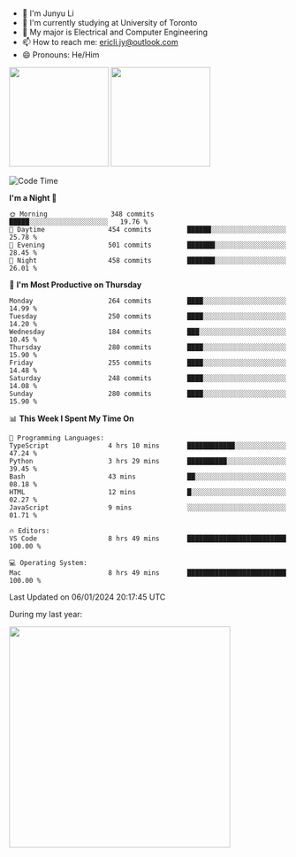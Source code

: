 ### 
- 👨 I'm Junyu Li
- 📖 I'm currently studying at University of Toronto
- 🌱 My major is Electrical and Computer Engineering
- 📫 How to reach me: ericli.jy@outlook.com
- 😄 Pronouns: He/Him

<p align="left">  
  <img height="180em" src="https://github-readme-stats-sigma-five-48.vercel.app/api?username=ericjyli&theme=tokyonight&show_icons=true&count_private=true&include_orgs=true" />
  <img height="180em" src="https://github-readme-stats-sigma-five-48.vercel.app/api/top-langs/?username=ericjyli&theme=tokyonight&count_private=true&include_orgs=true&include_orgs=true&layout=compact" />
</p>

<!--START_SECTION:waka-->
![Code Time](http://img.shields.io/badge/Code%20Time-378%20hrs%2047%20mins-blue)

**I'm a Night 🦉** 

```text
🌞 Morning                348 commits         █████░░░░░░░░░░░░░░░░░░░░   19.76 % 
🌆 Daytime                454 commits         ██████░░░░░░░░░░░░░░░░░░░   25.78 % 
🌃 Evening                501 commits         ███████░░░░░░░░░░░░░░░░░░   28.45 % 
🌙 Night                  458 commits         ███████░░░░░░░░░░░░░░░░░░   26.01 % 
```
📅 **I'm Most Productive on Thursday** 

```text
Monday                   264 commits         ████░░░░░░░░░░░░░░░░░░░░░   14.99 % 
Tuesday                  250 commits         ████░░░░░░░░░░░░░░░░░░░░░   14.20 % 
Wednesday                184 commits         ███░░░░░░░░░░░░░░░░░░░░░░   10.45 % 
Thursday                 280 commits         ████░░░░░░░░░░░░░░░░░░░░░   15.90 % 
Friday                   255 commits         ████░░░░░░░░░░░░░░░░░░░░░   14.48 % 
Saturday                 248 commits         ████░░░░░░░░░░░░░░░░░░░░░   14.08 % 
Sunday                   280 commits         ████░░░░░░░░░░░░░░░░░░░░░   15.90 % 
```


📊 **This Week I Spent My Time On** 

```text
💬 Programming Languages: 
TypeScript               4 hrs 10 mins       ████████████░░░░░░░░░░░░░   47.24 % 
Python                   3 hrs 29 mins       ██████████░░░░░░░░░░░░░░░   39.45 % 
Bash                     43 mins             ██░░░░░░░░░░░░░░░░░░░░░░░   08.18 % 
HTML                     12 mins             █░░░░░░░░░░░░░░░░░░░░░░░░   02.27 % 
JavaScript               9 mins              ░░░░░░░░░░░░░░░░░░░░░░░░░   01.71 % 

🔥 Editors: 
VS Code                  8 hrs 49 mins       █████████████████████████   100.00 % 

💻 Operating System: 
Mac                      8 hrs 49 mins       █████████████████████████   100.00 % 
```


 Last Updated on 06/01/2024 20:17:45 UTC
<!--END_SECTION:waka-->

<p> During my last year: </p>
<img height="400em" src="https://github-readme-stats-git-master-ericjyli.vercel.app/api/wakatime?username=ericjyli&layout=compact&theme=tokyonight" />

<!--
Here are some ideas to get you started:

- 🔭 I’m currently working on ...
- 🌱 I’m currently learning ...
- 👯 I’m looking to collaborate on ...
- 🤔 I’m looking for help with ...
- 💬 Ask me about ...
- 📫 How to reach me: ...
- 😄 Pronouns: ...
- ⚡ Fun fact: ...
-->
